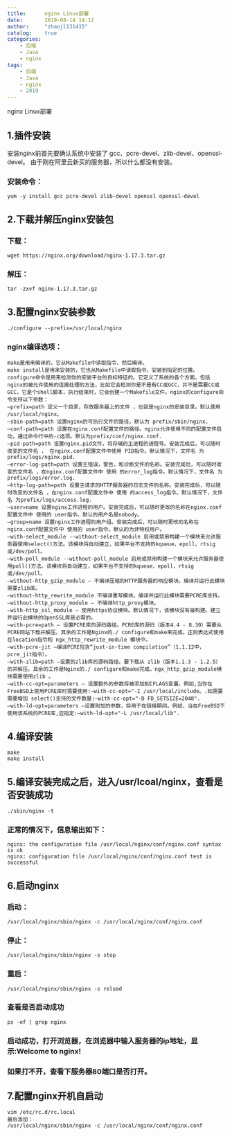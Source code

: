 ```yaml
---
title:      nginx Linux部署
date:       2019-08-14 14:12
author:     "zhaojl131415"
catalog:    true
categories: 
    - 后端
    - Java
    - nginx
tags:
    - 后端
    - Java
    - nginx
    - 2019
---
```

nginx Linux部署
## 1.插件安装
安装nginx前首先要确认系统中安装了 gcc、pcre-devel、zlib-devel、openssl-devel。
由于刚在阿里云新买的服务器，所以什么都没有安装。
### 安装命令：
```
yum -y install gcc pcre-devel zlib-devel openssl openssl-devel
```
## 2.下载并解压nginx安装包
### 下载：
```
wget https://nginx.org/download/nginx-1.17.3.tar.gz
```
### 解压：
```
tar -zxvf nginx-1.17.3.tar.gz
```
## 3.配置nginx安装参数
```
./configure --prefix=/usr/local/nginx
```
### nginx编译选项：
```
make是用来编译的，它从Makefile中读取指令，然后编译。
make install是用来安装的，它也从Makefile中读取指令，安装到指定的位置。
configure命令是用来检测你的安装平台的目标特征的。它定义了系统的各个方面，包括nginx的被允许使用的连接处理的方法，比如它会检测你是不是有CC或GCC，并不是需要CC或GCC，它是个shell脚本，执行结束时，它会创建一个Makefile文件。nginx的configure命令支持以下参数：
–prefix=path 定义一个目录，存放服务器上的文件 ，也就是nginx的安装目录。默认使用 /usr/local/nginx。
–sbin-path=path 设置nginx的可执行文件的路径，默认为 prefix/sbin/nginx.
–conf-path=path 设置在nginx.conf配置文件的路径。nginx允许使用不同的配置文件启动，通过命令行中的-c选项。默认为prefix/conf/nginx.conf.
–pid-path=path 设置nginx.pid文件，将存储的主进程的进程号。安装完成后，可以随时改变的文件名 ， 在nginx.conf配置文件中使用 PID指令。默认情况下，文件名 为prefix/logs/nginx.pid.
–error-log-path=path 设置主错误，警告，和诊断文件的名称。安装完成后，可以随时改变的文件名 ，在nginx.conf配置文件中 使用 的error_log指令。默认情况下，文件名 为prefix/logs/error.log.
–http-log-path=path 设置主请求的HTTP服务器的日志文件的名称。安装完成后，可以随时改变的文件名 ，在nginx.conf配置文件中 使用 的access_log指令。默认情况下，文件名 为prefix/logs/access.log.
–user=name 设置nginx工作进程的用户。安装完成后，可以随时更改的名称在nginx.conf配置文件中 使用的 user指令。默认的用户名是nobody。
–group=name 设置nginx工作进程的用户组。安装完成后，可以随时更改的名称在nginx.conf配置文件中 使用的 user指令。默认的为非特权用户。
–with-select_module --without-select_module 启用或禁用构建一个模块来允许服务器使用select()方法。该模块将自动建立，如果平台不支持的kqueue，epoll，rtsig或/dev/poll。
–with-poll_module --without-poll_module 启用或禁用构建一个模块来允许服务器使用poll()方法。该模块将自动建立，如果平台不支持的kqueue，epoll，rtsig或/dev/poll。
–without-http_gzip_module — 不编译压缩的HTTP服务器的响应模块。编译并运行此模块需要zlib库。
–without-http_rewrite_module 不编译重写模块。编译并运行此模块需要PCRE库支持。
–without-http_proxy_module — 不编译http_proxy模块。
–with-http_ssl_module — 使用https协议模块。默认情况下，该模块没有被构建。建立并运行此模块的OpenSSL库是必需的。
–with-pcre=path — 设置PCRE库的源码路径。PCRE库的源码（版本4.4 - 8.30）需要从PCRE网站下载并解压。其余的工作是Nginx的./ configure和make来完成。正则表达式使用在location指令和 ngx_http_rewrite_module 模块中。
–with-pcre-jit —编译PCRE包含“just-in-time compilation”（1.1.12中， pcre_jit指令）。
–with-zlib=path —设置的zlib库的源码路径。要下载从 zlib（版本1.1.3 - 1.2.5）的并解压。其余的工作是Nginx的./ configure和make完成。ngx_http_gzip_module模块需要使用zlib 。
–with-cc-opt=parameters — 设置额外的参数将被添加到CFLAGS变量。例如,当你在FreeBSD上使用PCRE库时需要使用:–with-cc-opt="-I /usr/local/include。.如需要需要增加 select()支持的文件数量:–with-cc-opt="-D FD_SETSIZE=2048".
–with-ld-opt=parameters —设置附加的参数，将用于在链接期间。例如，当在FreeBSD下使用该系统的PCRE库,应指定:–with-ld-opt="-L /usr/local/lib".
```
## 4.编译安装
```
make
make install
```
## 5.编译安装完成之后，进入/usr/lcoal/nginx，查看是否安装成功
```
./sbin/nginx -t
```
### 正常的情况下，信息输出如下：
```
nginx: the configuration file /usr/local/nginx/conf/nginx.conf syntax is ok
nginx: configuration file /usr/local/nginx/conf/nginx.conf test is successful
```
## 6.启动nginx
### 启动：
```
/usr/local/nginx/sbin/nginx -c /usr/local/nginx/conf/nginx.conf
```
### 停止：
```
/usr/local/nginx/sbin/nginx -s stop
```
### 重启：
```
/usr/local/nginx/sbin/nginx -s reload
```
### 查看是否启动成功
```
ps -ef | grep nginx
```
### 启动成功，打开浏览器，在浏览器中输入服务器的ip地址，显示:Welcome to nginx!
### 如果打不开，查看下服务器80端口是否打开。
## 7.配置nginx开机自启动
```
vim /etc/rc.d/rc.local
最后添加：
/usr/local/nginx/sbin/nginx -c /usr/local/nginx/conf/nginx.conf
```